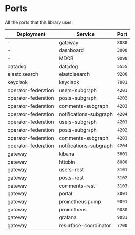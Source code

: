 # Ports
All the ports that this library uses.

| Deployment          | Service                |  Port  |
|---------------------|------------------------|:------:|
| -                   | gateway                | `8080` |
| -                   | dashboard              | `3000` |
| -                   | MDCB                   | `9090` |
| datadog             | datadog                | `5555` |
| elastcisearch       | elastcisearch          | `9200` |
| keyclaok            | keyclaok               | `7001` |
| operator-federation | users-subgraph         | `4201` |
| operator-federation | posts-subgraph         | `4202` |
| operator-federation | comments-subgraph      | `4203` |
| operator-federation | notifications-subgraph | `4204` |
| operator-federation | users-subgraph         | `4201` |
| operator-federation | posts-subgraph         | `4202` |
| operator-federation | comments-subgraph      | `4203` |
| operator-federation | notifications-subgraph | `4204` |
| gateway             | kibana                 | `5601` |
| gateway             | httpbin                | `8000` |
| gateway             | users-rest             | `3101` |
| gateway             | posts-rest             | `3102` |
| gateway             | comments-rest          | `3103` |
| gateway             | portal                 | `3001` |
| gateway             | prometheus pump        | `9091` |
| gateway             | prometheus             | `9080` |
| gateway             | grafana                | `9081` |
| gateway             | resurface-coordinator  | `7700` |
